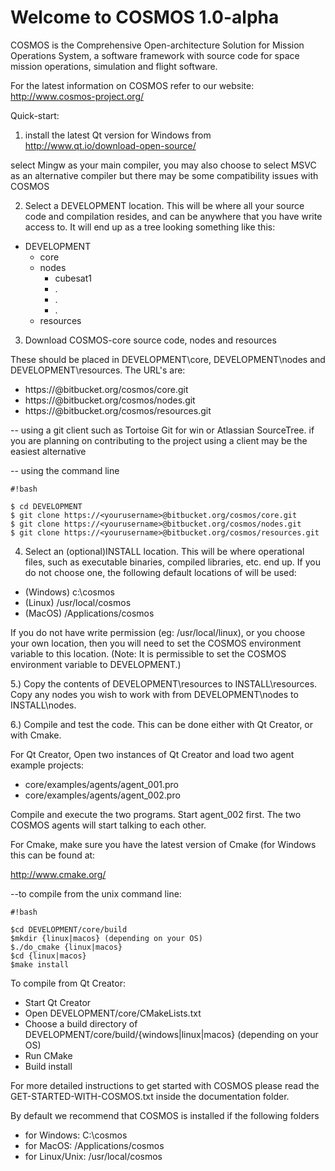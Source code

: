 Welcome to COSMOS 1.0-alpha
============================

COSMOS is the Comprehensive Open-architecture Solution for Mission
Operations System, a software framework with source code for 
space mission operations, simulation and flight software.

For the latest information on COSMOS refer to our website:
http://www.cosmos-project.org/

Quick-start:

1) install the latest Qt version for Windows from 
http://www.qt.io/download-open-source/

select Mingw as your main compiler, you may also choose
to select MSVC as an alternative compiler but there may 
be some compatibility issues with COSMOS

2) Select a DEVELOPMENT location. This will be where all your
source code and compilation resides, and can be anywhere that
you have write access to. It will end up as a tree looking something
like this:

* DEVELOPMENT
    * core
    * nodes
        * cubesat1
        * .
        * .
        * .
    * resources

3) Download COSMOS-core source code, nodes and resources

These should be placed in DEVELOPMENT\core, DEVELOPMENT\nodes and
DEVELOPMENT\resources. The URL's are:

* https://<yourusername>@bitbucket.org/cosmos/core.git
* https://<yourusername>@bitbucket.org/cosmos/nodes.git
* https://<yourusername>@bitbucket.org/cosmos/resources.git

-- using a git client such as Tortoise Git for win or Atlassian SourceTree.
if you are planning on contributing to the project using a 
client may be the easiest alternative

-- using the command line

```
#!bash

$ cd DEVELOPMENT
$ git clone https://<yourusername>@bitbucket.org/cosmos/core.git
$ git clone https://<yourusername>@bitbucket.org/cosmos/nodes.git
$ git clone https://<yourusername>@bitbucket.org/cosmos/resources.git

```

4) Select an (optional)INSTALL location. This will be where operational
files, such as executable binaries, compiled libraries, etc. end up. If you
do not choose one, the following default locations of will be used:

* (Windows) c:\cosmos
* (Linux) /usr/local/cosmos
* (MacOS) /Applications/cosmos

If you do not have write permission (eg: /usr/local/linux),  or you choose
your own location, then you will need to set the COSMOS environment variable
to this location. (Note: It is permissible to set the COSMOS environment variable
to DEVELOPMENT.)

5.) Copy the contents of DEVELOPMENT\resources to INSTALL\resources. Copy any
nodes you wish to work with from DEVELOPMENT\nodes to INSTALL\nodes.

6.) Compile and test the code. This can be done either with Qt Creator, or with
Cmake.

For Qt Creator, Open two instances of Qt Creator and load two agent example projects: 

* core/examples/agents/agent_001.pro 
* core/examples/agents/agent_002.pro

Compile and execute the two programs. Start agent_002 first. 
The two COSMOS agents will start talking to each other.

For Cmake, make sure you have the latest version of Cmake (for Windows this
can be found at:

http://www.cmake.org/

--to compile from the unix command line:

```
#!bash

$cd DEVELOPMENT/core/build
$mkdir {linux|macos} (depending on your OS)
$./do_cmake {linux|macos}
$cd {linux|macos}
$make install
```


To compile from Qt Creator:

* Start Qt Creator
* Open DEVELOPMENT/core/CMakeLists.txt
* Choose a build directory of DEVELOPMENT/core/build/{windows|linux|macos} (depending on your OS)
* Run CMake
* Build install

For more detailed instructions to get started with COSMOS
please read the GET-STARTED-WITH-COSMOS.txt inside the 
documentation folder.

By default we recommend that COSMOS is installed if the following folders

* for Windows: C:\cosmos
* for MacOS: /Applications/cosmos
* for Linux/Unix: /usr/local/cosmos